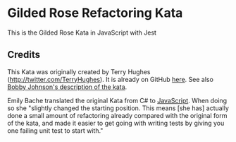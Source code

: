 # Gilded Rose Refactoring Kata
This is the Gilded Rose Kata in JavaScript with Jest

## Credits
This Kata was originally created by Terry Hughes (http://twitter.com/TerryHughes). It is already on GitHub [here](https://github.com/NotMyself/GildedRose). See also [Bobby Johnson's description of the kata](http://iamnotmyself.com/2011/02/13/refactor-this-the-gilded-rose-kata/).

Emily Bache translated the original Kata from C# to [JavaScript](https://github.com/emilybache/GildedRose-Refactoring-Kata/tree/master/js-jest). When doing so she "slightly changed the starting position. This means \[she has\] actually done a small amount of refactoring already compared with the original form of the kata, and made it easier to get going with writing tests by giving you one failing unit test to start with."

